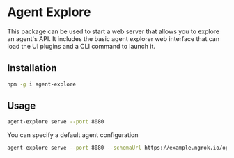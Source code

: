# Agent Explore

This package can be used to start a web server that allows you to explore an agent's API.
It includes the basic agent explorer web interface that can load the UI plugins and a CLI command to launch it.

## Installation

```bash
npm -g i agent-explore
```

## Usage

```bash
agent-explore serve --port 8080
```

You can specify a default agent configuration

```bash
agent-explore serve --port 8080 --schemaUrl https://example.ngrok.io/open-api.json --apiKey test123 --name Agent
```

